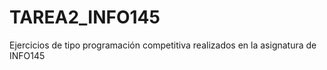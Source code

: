 # TAREA2_INFO145
Ejercicios de tipo programación competitiva realizados en la asignatura de INFO145
